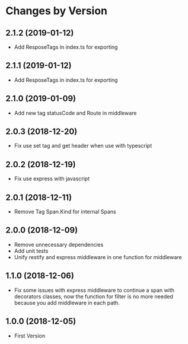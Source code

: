 # Changes by Version

## 2.1.2 (2019-01-12)

* Add ResposeTags in index.ts for exporting

## 2.1.1 (2019-01-12)

* Add ResposeTags in index.ts for exporting

## 2.1.0 (2019-01-09)

* Add new tag statusCode and Route in middleware

## 2.0.3 (2018-12-20)

* Fix use set tag and get header when use with typescript

## 2.0.2 (2018-12-19)

* Fix use express with javascript

## 2.0.1 (2018-12-11)

* Remove Tag Span.Kind for internal Spans

## 2.0.0 (2018-12-09)

* Remove unnecessary dependencies
* Add unit tests
* Unify restify and express middleware in one function for middleware

## 1.1.0 (2018-12-06)

* Fix some issues with express middleware to continue a span with decorators classes, now the function for filter is no more needed because you add middleware in each path.

## 1.0.0 (2018-12-05)

* First Version
